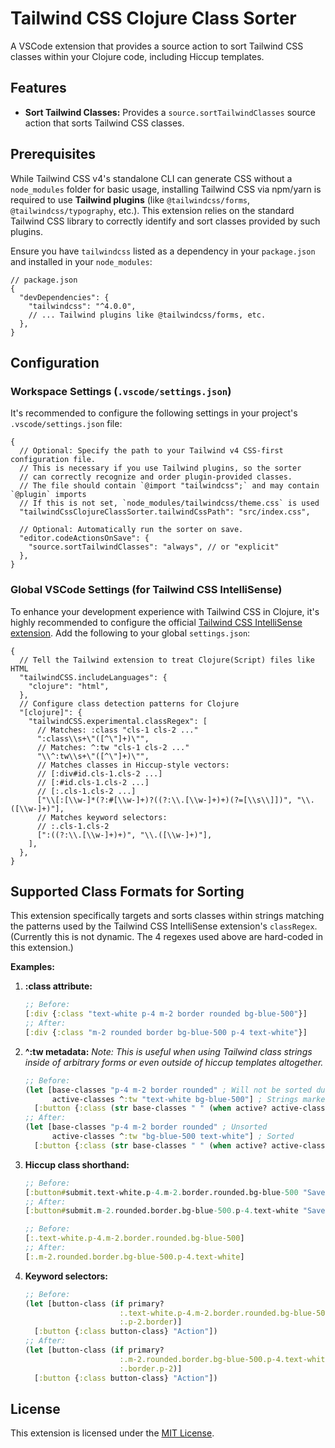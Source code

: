 # Tailwind CSS Clojure Class Sorter

A VSCode extension that provides a source action to sort Tailwind CSS classes within your Clojure code, including Hiccup templates.

## Features

- **Sort Tailwind Classes:** Provides a `source.sortTailwindClasses` source action that sorts Tailwind CSS classes.

## Prerequisites

While Tailwind CSS v4's standalone CLI can generate CSS without a `node_modules` folder for basic usage, installing Tailwind CSS via npm/yarn is required to use **Tailwind plugins** (like `@tailwindcss/forms`, `@tailwindcss/typography`, etc.). This extension relies on the standard Tailwind CSS library to correctly identify and sort classes provided by such plugins.

Ensure you have `tailwindcss` listed as a dependency in your `package.json` and installed in your `node_modules`:

```jsonc
// package.json
{
  "devDependencies": {
    "tailwindcss": "^4.0.0",
    // ... Tailwind plugins like @tailwindcss/forms, etc.
  },
}
```

## Configuration

### Workspace Settings (`.vscode/settings.json`)

It's recommended to configure the following settings in your project's `.vscode/settings.json` file:

```jsonc
{
  // Optional: Specify the path to your Tailwind v4 CSS-first configuration file.
  // This is necessary if you use Tailwind plugins, so the sorter
  // can correctly recognize and order plugin-provided classes.
  // The file should contain `@import "tailwindcss";` and may contain `@plugin` imports
  // If this is not set, `node_modules/tailwindcss/theme.css` is used
  "tailwindCssClojureClassSorter.tailwindCssPath": "src/index.css",

  // Optional: Automatically run the sorter on save.
  "editor.codeActionsOnSave": {
    "source.sortTailwindClasses": "always", // or "explicit"
  },
}
```

### Global VSCode Settings (for Tailwind CSS IntelliSense)

To enhance your development experience with Tailwind CSS in Clojure, it's highly recommended to configure the official [Tailwind CSS IntelliSense extension](https://marketplace.visualstudio.com/items?itemName=bradlc.vscode-tailwindcss). Add the following to your global `settings.json`:

```jsonc
{
  // Tell the Tailwind extension to treat Clojure(Script) files like HTML
  "tailwindCSS.includeLanguages": {
    "clojure": "html",
  },
  // Configure class detection patterns for Clojure
  "[clojure]": {
    "tailwindCSS.experimental.classRegex": [
      // Matches: :class "cls-1 cls-2 ..."
      ":class\\s+\"([^\"]+)\"",
      // Matches: ^:tw "cls-1 cls-2 ..."
      "\\^:tw\\s+\"([^\"]+)\"",
      // Matches classes in Hiccup-style vectors:
      // [:div#id.cls-1.cls-2 ...]
      // [:#id.cls-1.cls-2 ...]
      // [:.cls-1.cls-2 ...]
      ["\\[:[\\w-]*(?:#[\\w-]+)?((?:\\.[\\w-]+)+)(?=[\\s\\]])", "\\.([\\w-]+)"],
      // Matches keyword selectors:
      // :.cls-1.cls-2
      [":((?:\\.[\\w-]+)+)", "\\.([\\w-]+)"],
    ],
  },
}
```

## Supported Class Formats for Sorting

This extension specifically targets and sorts classes within strings matching the patterns used by the Tailwind CSS IntelliSense extension's `classRegex`. (Currently this is not dynamic. The 4 regexes used above are hard-coded in this extension.)

**Examples:**

1.  **:class attribute:**

    ```clojure
    ;; Before:
    [:div {:class "text-white p-4 m-2 border rounded bg-blue-500"}]
    ;; After:
    [:div {:class "m-2 rounded border bg-blue-500 p-4 text-white"}]
    ```

2.  **^:tw metadata:**
    _Note: This is useful when using Tailwind class strings inside of arbitrary forms or even outside of hiccup templates altogether._

    ```clojure
    ;; Before:
    (let [base-classes "p-4 m-2 border rounded" ; Will not be sorted due to missing ^:tw
          active-classes ^:tw "text-white bg-blue-500"] ; Strings marked with ^:tw will be sorted
      [:button {:class (str base-classes " " (when active? active-classes))}])
    ;; After:
    (let [base-classes "p-4 m-2 border rounded" ; Unsorted
          active-classes ^:tw "bg-blue-500 text-white"] ; Sorted
      [:button {:class (str base-classes " " (when active? active-classes))}])
    ```

3.  **Hiccup class shorthand:**

    ```clojure
    ;; Before:
    [:button#submit.text-white.p-4.m-2.border.rounded.bg-blue-500 "Save"]
    ;; After:
    [:button#submit.m-2.rounded.border.bg-blue-500.p-4.text-white "Save"]

    ;; Before:
    [:.text-white.p-4.m-2.border.rounded.bg-blue-500]
    ;; After:
    [:.m-2.rounded.border.bg-blue-500.p-4.text-white]
    ```

4.  **Keyword selectors:**
    ```clojure
    ;; Before:
    (let [button-class (if primary?
                         :.text-white.p-4.m-2.border.rounded.bg-blue-500
                         :.p-2.border)]
      [:button {:class button-class} "Action"])
    ;; After:
    (let [button-class (if primary?
                         :.m-2.rounded.border.bg-blue-500.p-4.text-white
                         :.border.p-2)]
      [:button {:class button-class} "Action"])
    ```

## License

This extension is licensed under the [MIT License](./LICENSE).
